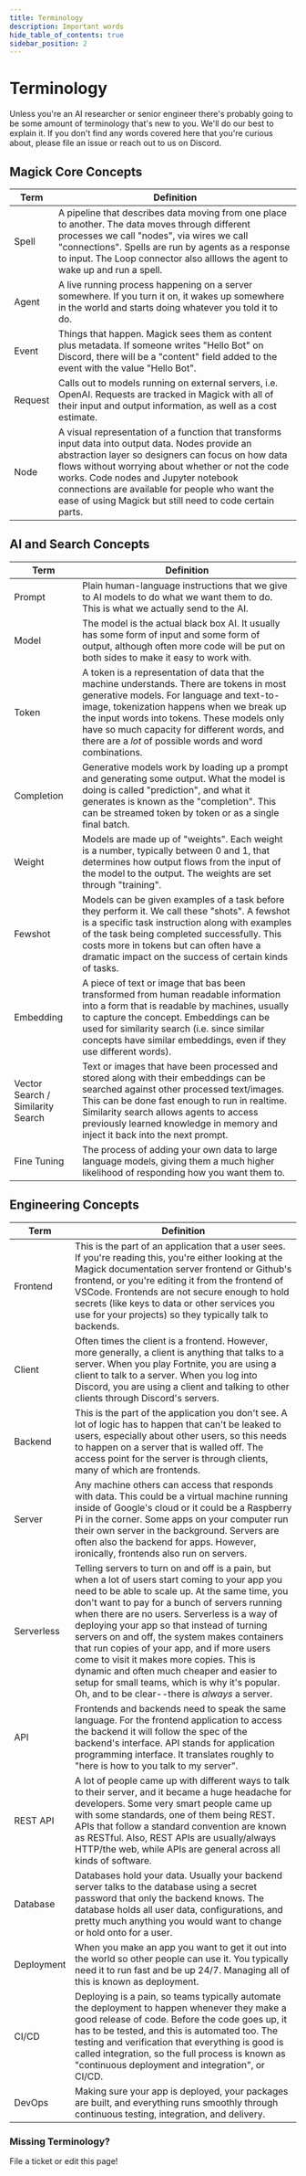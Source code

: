 ```yaml
---
title: Terminology
description: Important words
hide_table_of_contents: true
sidebar_position: 2
---
```


# Terminology

Unless you're an AI researcher or senior engineer there's probably going to be some amount of terminology that's new to you. We'll do our best to explain it. If you don't find any words covered here that you're curious about, please file an issue or reach out to us on Discord.

## Magick Core Concepts

| Term    | Definition                                                                                                                                                       |
| ------- | ---------------------------------------------------------------------------------------------------------------------------------------------------------------- |
| Spell   | A pipeline that describes data moving from one place to another. The data moves through different processes we call "nodes", via wires we call "connections". Spells are run by agents as a response to input. The Loop connector also alllows the agent to wake up and run a spell. |
| Agent   | A live running process happening on a server somewhere. If you turn it on, it wakes up somewhere in the world and starts doing whatever you told it to do.                |
| Event   | Things that happen. Magick sees them as content plus metadata. If someone writes "Hello Bot" on Discord, there will be a "content" field added to the event with the value "Hello Bot".                                             |
| Request | Calls out to models running on external servers, i.e. OpenAI. Requests are tracked in Magick with all of their input and output information, as well as a cost estimate.                                                     |
| Node    | A visual representation of a function that transforms input data into output data. Nodes provide an abstraction layer so designers can focus on how data flows without worrying about whether or not the code works. Code nodes and Jupyter notebook connections are available for people who want the ease of using Magick but still need to code certain parts. |


## AI and Search Concepts
| Term             | Definition                                                                                                                                                                                                                                                                         |
| ---------------- | ---------------------------------------------------------------------------------------------------------------------------------------------------------------------------------------------------------------------------------------------------------------------------------- |
| Prompt           | Plain human-language instructions that we give to AI models to do what we want them to do. This is what we actually send to the AI.                                                                                                                                                  |
| Model            | The model is the actual black box AI. It usually has some form of input and some form of output, although often more code will be put on both sides to make it easy to work with.                                                                                                       |
| Token            | A token is a representation of data that the machine understands. There are tokens in most generative models. For language and text-to-image, tokenization happens when we break up the input words into tokens. These models only have so much capacity for different words, and there are a *lot* of possible words and word combinations. |
| Completion       | Generative models work by loading up a prompt and generating some output. What the model is doing is called "prediction", and what it generates is known as the "completion". This can be streamed token by token or as a single final batch.                                         |
| Weight           | Models are made up of "weights". Each weight is a number, typically between 0 and 1, that determines how output flows from the input of the model to the output. The weights are set through "training".                                                                                |
| Fewshot          | Models can be given examples of a task before they perform it. We call these "shots". A fewshot is a specific task instruction along with examples of the task being completed successfully. This costs more in tokens but can often have a dramatic impact on the success of certain kinds of tasks.  |
| Embedding        | A piece of text or image that bas been transformed from human readable information into a form that is readable by machines, usually to capture the concept. Embeddings can be used for similarity search (i.e. since similar concepts have similar embeddings, even if they use different words).                       |
| Vector Search / Similarity Search | Text or images that have been processed and stored along with their embeddings can be searched against other processed text/images. This can be done fast enough to run in realtime. Similarity search allows agents to access previously learned knowledge in memory and inject it back into the next prompt. |
| Fine Tuning      | The process of adding your own data to large language models, giving them a much higher likelihood of responding how you want them to.                                                                                                                                              |


## Engineering Concepts
| Term | Definition |
| --- | --- |
| Frontend | This is the part of an application that a user sees. If you're reading this, you're either looking at the Magick documentation server frontend or Github's frontend, or you're editing it from the frontend of VSCode. Frontends are not secure enough to hold secrets (like keys to data or other services you use for your projects) so they typically talk to backends. |
| Client | Often times the client is a frontend. However, more generally, a client is anything that talks to a server. When you play Fortnite, you are using a client to talk to a server. When you log into Discord, you are using a client and talking to other clients through Discord's servers. |
| Backend | This is the part of the application you don't see. A lot of logic has to happen that can't be leaked to users, especially about other users, so this needs to happen on a server that is walled off. The access point for the server is through clients, many of which are frontends. |
| Server | Any machine others can access that responds with data. This could be a virtual machine running inside of Google's cloud or it could be a Raspberry Pi in the corner. Some apps on your computer run their own server in the background. Servers are often also the backend for apps. However, ironically, frontends also run on servers. |
| Serverless | Telling servers to turn on and off is a pain, but when a lot of users start coming to your app you need to be able to scale up. At the same time, you don't want to pay for a bunch of servers running when there are no users. Serverless is a way of deploying your app so that instead of turning servers on and off, the system makes containers that run copies of your app, and if more users come to visit it makes more copies. This is dynamic and often much cheaper and easier to setup for small teams, which is why it's popular. Oh, and to be clear--there is *always* a server. |
| API | Frontends and backends need to speak the same language. For the frontend application to access the backend it will follow the spec of the backend's interface. API stands for application programming interface. It translates roughly to "here is how to you talk to my server". |
| REST API | A lot of people came up with different ways to talk to their server, and it became a huge headache for developers. Some very smart people came up with some standards, one of them being REST. APIs that follow a standard convention are known as RESTful. Also, REST APIs are usually/always HTTP/the web, while APIs are general across all kinds of software. |
| Database | Databases hold your data. Usually your backend server talks to the database using a secret password that only the backend knows. The database holds all user data, configurations, and pretty much anything you would want to change or hold onto for a user. |
| Deployment | When you make an app you want to get it out into the world so other people can use it. You typically need it to run fast and be up 24/7. Managing all of this is known as deployment. |
| CI/CD | Deploying is a pain, so teams typically automate the deployment to happen whenever they make a good release of code. Before the code goes up, it has to be tested, and this is automated too. The testing and verification that everything is good is called integration, so the full process is known as "continuous deployment and integration", or CI/CD. |
| DevOps | Making sure your app is deployed, your packages are built, and everything runs smoothly through continuous testing, integration, and delivery.


### Missing Terminology?

File a ticket or edit this page!
